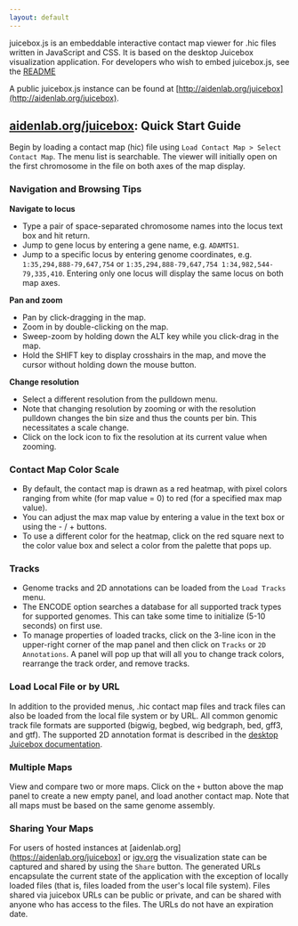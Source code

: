 ```yaml
---
layout: default
---
```


juicebox.js is an embeddable interactive contact map viewer for .hic files written in JavaScript and CSS.
It is based on the desktop Juicebox visualization application.  For developers who wish to embed juicebox.js, see the [README](https://github.com/igvteam/juicebox.js#REAME.MD)

A public juicebox.js instance can be found at [http://aidenlab.org/juicebox](http://aidenlab.org/juicebox).


## [aidenlab.org/juicebox](http://aidenlab.org/juicebox): Quick Start Guide  

Begin by loading a contact map (hic) file using `Load Contact Map > Select Contact Map`. The menu list is searchable.
The viewer will initially open on the first chromosome in the file on both axes of the map display.

### Navigation and Browsing Tips

__Navigate to locus__

* Type a pair of space-separated chromosome names into the locus text box and hit return.
* Jump to gene locus by entering a gene name, e.g. `ADAMTS1`.
* Jump to a specific locus by entering genome coordinates, e.g. `1:35,294,888-79,647,754` or `1:35,294,888-79,647,754 1:34,982,544-79,335,410`. Entering only one locus will display the same locus on both map axes.

__Pan and zoom__

* Pan by click-dragging in the map. 
* Zoom in by double-clicking on the map. 
* Sweep-zoom by holding down the ALT key while you click-drag in the map.
* Hold the SHIFT key to display crosshairs in the map, and move the cursor without holding down the mouse button.

__Change resolution__

* Select a different resolution from the pulldown menu.
* Note that changing resolution by zooming or with the resolution pulldown changes the bin size and thus the counts per bin. This necessitates a scale change.
* Click on the lock icon to fix the resolution at its current value when zooming.

### Contact Map Color Scale

* By default, the contact map is drawn as a red heatmap, with pixel colors ranging from white (for map value = 0) to red (for a specified max map value). 
* You can adjust the max map value by entering a value in the text box or using the - / + buttons. 
* To use a different color for the heatmap, click on the red square next to the color value box and select a color from the palette that pops up.

### Tracks

* Genome tracks and 2D annotations can be loaded from the `Load Tracks` menu.
* The ENCODE option searches a database for all supported track types for supported genomes. This can take some time to initialize (5-10 seconds) on first use.
* To manage properties of loaded tracks, click on the 3-line icon in the upper-right corner of the map panel and then click on `Tracks` or `2D Annotations`. A panel will pop up that will all you to change track colors, rearrange the track order, and remove tracks.

### Load Local File or by URL

In addition to the provided menus, .hic contact map files and track files can also be loaded from the local file system or by URL.  All common genomic track file formats are supported (bigwig, begbed, wig bedgraph, bed, gff3, and gtf).
The supported 2D annotation format is described in the [desktop Juicebox documentation](https://github.com/theaidenlab/juicebox/wiki/Loading-Annotations-(Annotations-menu)#adding-2d-annotations).

### Multiple Maps

View and compare two or more maps. Click on the `+` button above the map panel to create a new empty panel, and load another contact map. Note that all maps must be based on the same genome assembly. 

### Sharing Your Maps

For users of hosted instances at [aidenlab.org](https://aidenlab.org/juicebox] or [igv.org](https://igv.org/juicebox) the visualization state can be captured and shared by using the `Share` button.  The generated URLs encapsulate the current state of the application with the exception of locally loaded files (that is, files loaded from the user's local file system).  Files shared via juicebox URLs can be public or private, and can be shared with anyone who has access to the files.  The URLs do not have an expiration date.





